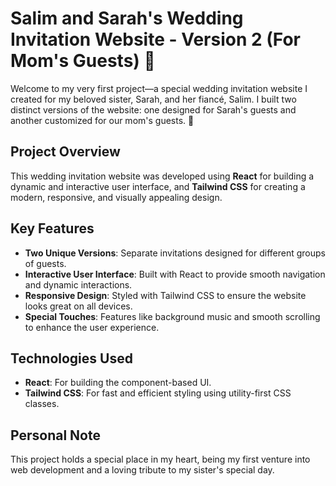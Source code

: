 # Salim and Sarah's Wedding Invitation Website - Version 2 (For Mom's Guests) 💍

Welcome to my very first project—a special wedding invitation website I created for my beloved sister, Sarah, and her fiancé, Salim. I built two distinct versions of the website: one designed for Sarah's guests and another customized for our mom's guests. 💓

## Project Overview

This wedding invitation website was developed using **React** for building a dynamic and interactive user interface, and **Tailwind CSS** for creating a modern, responsive, and visually appealing design. 

## Key Features

- **Two Unique Versions**: Separate invitations designed for different groups of guests.
- **Interactive User Interface**: Built with React to provide smooth navigation and dynamic interactions.
- **Responsive Design**: Styled with Tailwind CSS to ensure the website looks great on all devices.
- **Special Touches**: Features like background music and smooth scrolling to enhance the user experience.

## Technologies Used

- **React**: For building the component-based UI.
- **Tailwind CSS**: For fast and efficient styling using utility-first CSS classes.

## Personal Note

This project holds a special place in my heart, being my first venture into web development and a loving tribute to my sister's special day.
